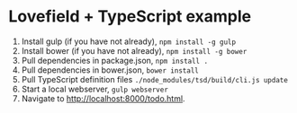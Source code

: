 # Lovefield + TypeScript example

1. Install gulp (if you have not already), ```npm install -g gulp```
2. Install bower (if you have not already), ```npm install -g bower```
3. Pull dependencies in package.json, ```npm install .```
4. Pull dependencies in bower.json, ```bower install```
5. Pull TypeScript definition files ```./node_modules/tsd/build/cli.js update```
6. Start a local webserver, ```gulp webserver```
7. Navigate to [http://localhost:8000/todo.html](http://localhost:8000/todo.html).
